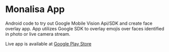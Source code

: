 # Monalisa App

Android code to try out Google Mobile Vision Api/SDK and create face overlay app.
App utilizes Google SDK to overlay emojis over faces identified in photo or live camera stream.

Live app is available at [Google Play Store](https://play.google.com/store/apps/details?id=com.sparshik.monalisa)
